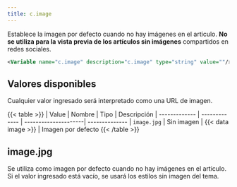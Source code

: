 ```yaml
---
title: c.image
---
```


Establece la imagen por defecto cuando no hay imágenes en el articulo. **No se utiliza para la vista previa de los artículos sin imágenes** compartidos en redes sociales.

```xml
<Variable name="c.image" description="c.image" type="string" value=""/>
```

## Valores disponibles

Cualquier valor ingresado será interpretado como una URL de imagen.

{{< table >}}
| Value         | Nombre        | Tipo                 | Descripción
| ------------- | ------------- | ---------------------| --------------
| `image.jpg`   | Sin imagen    | {{< data image >}}   | Imagen por defecto
{{< /table >}}


## image.jpg

Se utiliza como imagen por defecto cuando no hay imágenes en el articulo. Si el valor ingresado está vacío, se usará los estilos sin imagen del tema.
